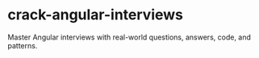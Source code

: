 # crack-angular-interviews
Master Angular interviews with real-world questions, answers, code, and patterns.
